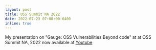 ```yaml
---
layout: post
title: OSS Summit NA 2022
date: 2022-07-23 07:00:00-0400
inline: true
---
```


My presentation on "Gauge: OSS Vulnerabilities Beyond code" at at OSS Summit NA, 2022 now available at <a href="https://www.youtube.com/watch?v=dB1sMKbvATY">Youtube</a>

 
